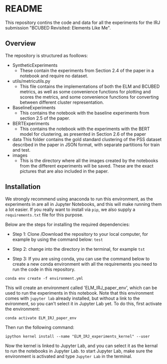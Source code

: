 # README

This repository contins the code and data for all the experiments for the IRJ submission "BCUBED Revisited: Elements Like Me".

## Overview

The repository is structured as foollows:
- SyntheticExperiments
  - These contain the experiments from Section 2.4 of the paper in a notebook and require no dataset.
 - utils/metricutils.py
   - This file contains the implementations of both the ELM and BCUBED metrics, as well as some convenience functions for plotting and scores the metrics, and some convenience functions for converting between different cluster representation.
- BaselineExperiments
   - This contains the notebook with the baseline experiments from section 2.5 of the paper.
- BERTExperiments
   - This contains the notebook with the experiments with the BERT model for clustering, as presented in Section 2.6 of the paper
- data
   This folder contains the gold standard clustering of the PSS dataset described in the paper in JSON format, with separate partitions for train and test.
- images
   - This is the directory where all the images created by the notebooks from the different experiments will be saved. These are the exact pictures that are also included in the paper.


## Installation

We strongly recommend using anaconda to run this environment, as the experiments in are all in Jupyter Notebooks, and this will make running them a lot easier. If you really want to install via `pip`, we also supply a `requirements.txt` file for this purpose.


Below are the steps for installing the required dependencies:

- Step 1: Clone /Download the repository to your local computer, for example by using the command below: `test`

- Step 2: change into the directory in the terminal, for example `tst`

- Step 3: If you are using conda, you can use the command below to create a new conda environment with all the requirements you need to run the code in this repository.

`conda env create -f environment.yml`

This will create an environment called 'ELM_IRJ_paper_env', which can be used to run the experiments in this notebook. Note that this environment comes with `jupyter lab` already installed, but without a link to the evironment, so you can't select it in Jupyter Lab yet.
To do this, first activate the environment:

`conda activate ELM_IRJ_paper_env`

Then run the following command:

`ipython kernel install --name "ELM_IRJ_experiments_kernel" --user`

Now the kernel is linked to Jupyter Lab, and you can select it as the kernal to run the notebooks in Jupyter Lab. to start Jupyter Lab, make sure the environment is activated and type `Jupyter Lab` in the terminal.